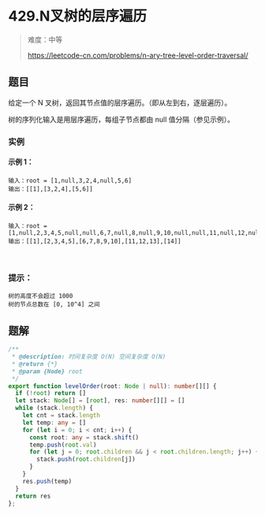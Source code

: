 # 429.N叉树的层序遍历

> 难度：中等
>
> https://leetcode-cn.com/problems/n-ary-tree-level-order-traversal/

## 题目

给定一个 N 叉树，返回其节点值的层序遍历。（即从左到右，逐层遍历）。

树的序列化输入是用层序遍历，每组子节点都由 null 值分隔（参见示例）。

### 实例

#### 示例 1：

```
输入：root = [1,null,3,2,4,null,5,6]
输出：[[1],[3,2,4],[5,6]]
```

#### 示例 2：

```
输入：root = [1,null,2,3,4,5,null,null,6,7,null,8,null,9,10,null,null,11,null,12,null,13,null,null,14]
输出：[[1],[2,3,4,5],[6,7,8,9,10],[11,12,13],[14]]
```
 

### 提示：

```
树的高度不会超过 1000
树的节点总数在 [0, 10^4] 之间
```

## 题解

```typescript
/**
 * @description: 时间复杂度 O(N) 空间复杂度 O(N)
 * @return {*}
 * @param {Node} root
 */
export function levelOrder(root: Node | null): number[][] {
  if (!root) return []
  let stack: Node[] = [root], res: number[][] = []
  while (stack.length) {
    let cnt = stack.length
    let temp: any = []
    for (let i = 0; i < cnt; i++) {
      const root: any = stack.shift()
      temp.push(root.val)
      for (let j = 0; root.children && j < root.children.length; j++) {
        stack.push(root.children[j])
      }
    }
    res.push(temp)
  }
  return res
};
```
